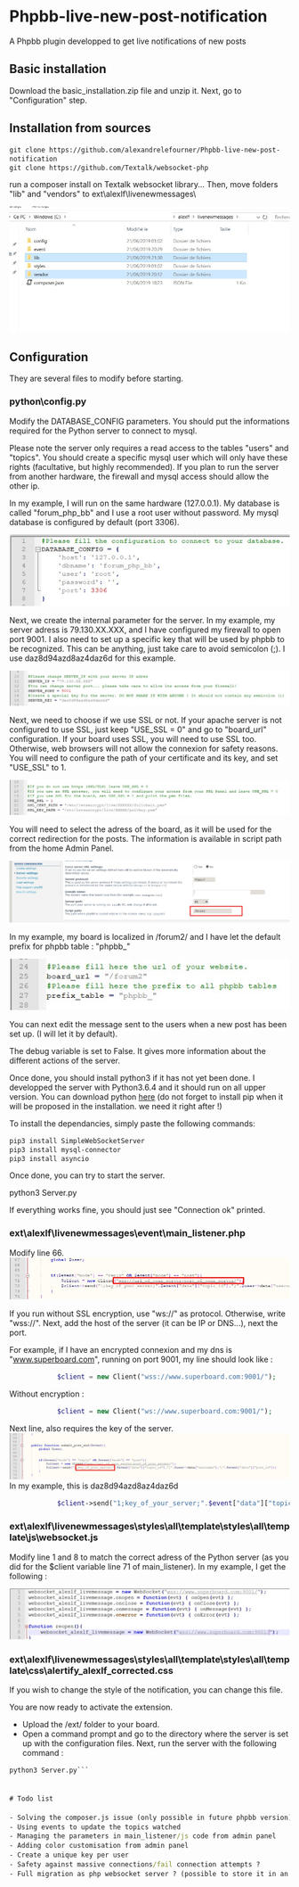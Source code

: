 # Phpbb-live-new-post-notification
A Phpbb plugin developped to get live notifications of new posts

## Basic installation
Download the basic_installation.zip file and unzip it.
Next, go to "Configuration" step.

## Installation from sources

`````
git clone https://github.com/alexandrelefourner/Phpbb-live-new-post-notification
git clone https://github.com/Textalk/websocket-php
`````

run a composer install on Textalk websocket library... Then, move folders "lib" and "vendors" to ext\alexlf\livenewmessages\

![alt text](img/img9.jpg)

## Configuration
They are several files to modify before starting.

### python\config.py

Modify the DATABASE_CONFIG parameters. You should put the informations required for the Python server to connect to mysql.

Please note the server only requires a read access to the tables "users" and "topics".
You should create a specific mysql user which will only have these rights (facultative, but highly recommended).
If you plan to run the server from another hardware, the firewall and mysql access should allow the other ip.

In my example, I will run on the same hardware (127.0.0.1). My database is called "forum_php_bb" and I use a root user without password. My mysql database is configured by default (port 3306).

![alt text](img/img3.jpg)

Next, we create the internal parameter for the server.
In my example, my server adress is 79.130.XX.XXX, and I have configured my firewall to open port 9001.
I also need to set up a specific key that will be used by phpbb to be recognized. This can be anything, just take care to avoid semicolon (;).
I use daz8d94azd8az4daz6d for this example.

![alt text](img/img4.jpg)

Next, we need to choose if we use SSL or not. If your apache server is not configured to use SSL, just keep "USE_SSL = 0" and go to "board_url" configuration.
If your board uses SSL, you will need to use SSL too. Otherwise, web browsers will not allow the connexion for safety reasons.
You will need to configure the path of your certificate and its key, and set "USE_SSL" to 1.

![alt text](img/img5.jpg)

You will need to select the adress of the board, as it will be used for the correct redirection for the posts.
The information is available in script path from the home Admin Panel.

![alt text](img/img6.jpg)

In my example, my board is localized in /forum2/ and I have let the default prefix for phpbb table : "phpbb_"

![alt text](img/img7.jpg)

You can next edit the message sent to the users when a new post has been set up. (I will let it by default).

The debug variable is set to False. It gives more information about the different actions of the server.

Once done, you should install python3 if it has not yet been done. I developped the server with Python3.6.4 and it should run on all upper version.
You can download python [here](https://www.python.org/downloads/) (do not forget to install pip when it will be proposed in the installation. we need it right after !)

To install the dependancies, simply paste the following commands:

`````
pip3 install SimpleWebSocketServer
pip3 install mysql-connector 
pip3 install asyncio
`````

Once done, you can try to start the server.

python3 Server.py

If everything works fine, you should just see "Connection ok" printed.

### ext\alexlf\livenewmessages\event\main_listener.php
Modify line 66.
![alt text](img/img1.jpg)

If you run without SSL encryption, use "ws://" as protocol. Otherwise, write "wss://".
Next, add the host of the server (it can be IP or DNS...), next the port.

For example, if I have an encrypted connexion and my dns is "www.superboard.com", running on port 9001, my line should look like :

`````php
			$client = new Client("wss://www.superboard.com:9001/");
`````
Without encryption :


`````php
			$client = new Client("ws://www.superboard.com:9001/");
`````

Next line, also requires the key of the server.
![alt text](img/img2.jpg)
In my example, this is daz8d94azd8az4daz6d


`````php
			$client->send("1;key_of_your_server;".$event["data"]["topic_id"].";".$user->data["username"].";".$event["data"]["post_id"]);
`````

### ext\alexlf\livenewmessages\styles\all\template\styles\all\template\js\websocket.js
Modify line 1 and 8 to match the correct adress of the Python server (as you did for the $client variable line 71 of main_listener).
In my example, I get the following :

![alt text](img/img8.jpg)

### ext\alexlf\livenewmessages\styles\all\template\styles\all\template\css\alertify_alexlf_corrected.css
If you wish to change the style of the notification, you can change this file.



You are now ready to activate the extension.
- Upload the /ext/ folder to your board.
- Open a command prompt and go to the directory where the server is set up with the configuration files. Next, run the server with the following command :

```cmd
python3 Server.py```

			
# Todo list

- Solving the composer.js issue (only possible in future phpbb version)
- Using events to update the topics watched
- Managing the parameters in main_listener/js code from admin panel
- Adding color customisation from admin panel
- Create a unique key per user
- Safety against massive connections/fail connection attempts ?
- Full migration as php websocket server ? (possible to store it in an extension without running external commands ?)
